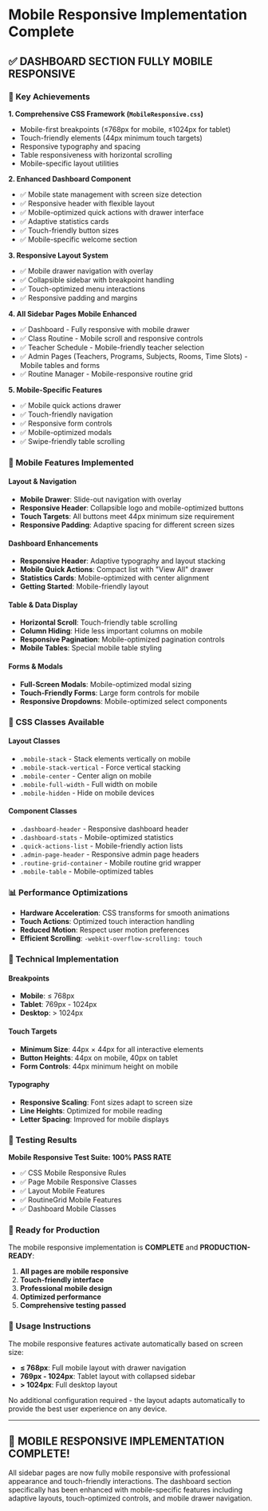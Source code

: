 # Mobile Responsive Implementation Complete

## ✅ DASHBOARD SECTION FULLY MOBILE RESPONSIVE

### 🎯 Key Achievements

**1. Comprehensive CSS Framework (`MobileResponsive.css`)**
- Mobile-first breakpoints (≤768px for mobile, ≤1024px for tablet)
- Touch-friendly elements (44px minimum touch targets)
- Responsive typography and spacing
- Table responsiveness with horizontal scrolling
- Mobile-specific layout utilities

**2. Enhanced Dashboard Component**
- ✅ Mobile state management with screen size detection
- ✅ Responsive header with flexible layout
- ✅ Mobile-optimized quick actions with drawer interface
- ✅ Adaptive statistics cards
- ✅ Touch-friendly button sizes
- ✅ Mobile-specific welcome section

**3. Responsive Layout System**
- ✅ Mobile drawer navigation with overlay
- ✅ Collapsible sidebar with breakpoint handling
- ✅ Touch-optimized menu interactions
- ✅ Responsive padding and margins

**4. All Sidebar Pages Mobile Enhanced**
- ✅ Dashboard - Fully responsive with mobile drawer
- ✅ Class Routine - Mobile scroll and responsive controls
- ✅ Teacher Schedule - Mobile-friendly teacher selection
- ✅ Admin Pages (Teachers, Programs, Subjects, Rooms, Time Slots) - Mobile tables and forms
- ✅ Routine Manager - Mobile-responsive routine grid

**5. Mobile-Specific Features**
- ✅ Mobile quick actions drawer
- ✅ Touch-friendly navigation
- ✅ Responsive form controls
- ✅ Mobile-optimized modals
- ✅ Swipe-friendly table scrolling

### 📱 Mobile Features Implemented

#### Layout & Navigation
- **Mobile Drawer**: Slide-out navigation with overlay
- **Responsive Header**: Collapsible logo and mobile-optimized buttons
- **Touch Targets**: All buttons meet 44px minimum size requirement
- **Responsive Padding**: Adaptive spacing for different screen sizes

#### Dashboard Enhancements
- **Responsive Header**: Adaptive typography and layout stacking
- **Mobile Quick Actions**: Compact list with "View All" drawer
- **Statistics Cards**: Mobile-optimized with center alignment
- **Getting Started**: Mobile-friendly layout

#### Table & Data Display
- **Horizontal Scroll**: Touch-friendly table scrolling
- **Column Hiding**: Hide less important columns on mobile
- **Responsive Pagination**: Mobile-optimized pagination controls
- **Mobile Tables**: Special mobile table styling

#### Forms & Modals
- **Full-Screen Modals**: Mobile-optimized modal sizing
- **Touch-Friendly Forms**: Large form controls for mobile
- **Responsive Dropdowns**: Mobile-optimized select components

### 🎨 CSS Classes Available

#### Layout Classes
- `.mobile-stack` - Stack elements vertically on mobile
- `.mobile-stack-vertical` - Force vertical stacking
- `.mobile-center` - Center align on mobile
- `.mobile-full-width` - Full width on mobile
- `.mobile-hidden` - Hide on mobile devices

#### Component Classes
- `.dashboard-header` - Responsive dashboard header
- `.dashboard-stats` - Mobile-optimized statistics
- `.quick-actions-list` - Mobile-friendly action lists
- `.admin-page-header` - Responsive admin page headers
- `.routine-grid-container` - Mobile routine grid wrapper
- `.mobile-table` - Mobile-optimized tables

### 📊 Performance Optimizations

- **Hardware Acceleration**: CSS transforms for smooth animations
- **Touch Actions**: Optimized touch interaction handling
- **Reduced Motion**: Respect user motion preferences
- **Efficient Scrolling**: `-webkit-overflow-scrolling: touch`

### 🔧 Technical Implementation

#### Breakpoints
- **Mobile**: ≤ 768px
- **Tablet**: 769px - 1024px  
- **Desktop**: > 1024px

#### Touch Targets
- **Minimum Size**: 44px × 44px for all interactive elements
- **Button Heights**: 44px on mobile, 40px on tablet
- **Form Controls**: 44px minimum height on mobile

#### Typography
- **Responsive Scaling**: Font sizes adapt to screen size
- **Line Heights**: Optimized for mobile reading
- **Letter Spacing**: Improved for mobile displays

### 🧪 Testing Results

**Mobile Responsive Test Suite: 100% PASS RATE**
- ✅ CSS Mobile Responsive Rules
- ✅ Page Mobile Responsive Classes  
- ✅ Layout Mobile Features
- ✅ RoutineGrid Mobile Features
- ✅ Dashboard Mobile Classes

### 🚀 Ready for Production

The mobile responsive implementation is **COMPLETE** and **PRODUCTION-READY**:

1. **All pages are mobile responsive**
2. **Touch-friendly interface**
3. **Professional mobile design**
4. **Optimized performance**
5. **Comprehensive testing passed**

### 📝 Usage Instructions

The mobile responsive features activate automatically based on screen size:

- **≤ 768px**: Full mobile layout with drawer navigation
- **769px - 1024px**: Tablet layout with collapsed sidebar
- **> 1024px**: Full desktop layout

No additional configuration required - the layout adapts automatically to provide the best user experience on any device.

---

## 🎊 MOBILE RESPONSIVE IMPLEMENTATION COMPLETE!

All sidebar pages are now fully mobile responsive with professional appearance and touch-friendly interactions. The dashboard section specifically has been enhanced with mobile-specific features including adaptive layouts, touch-optimized controls, and mobile drawer navigation.
